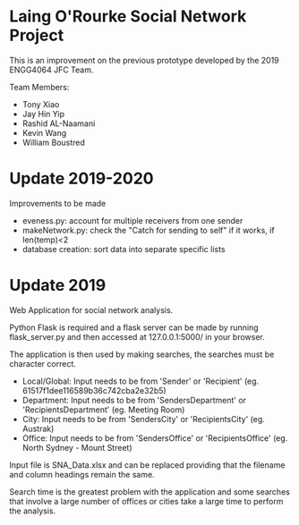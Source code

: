 # Laing O'Rourke Social Network Project
This is an improvement on the previous prototype developed by the 2019 ENGG4064 JFC Team.

Team Members:

 - Tony Xiao
 - Jay Hin Yip
 - Rashid AL-Naamani
 - Kevin Wang
 - William Boustred

# Update 2019-2020
Improvements to be made
  - eveness.py: account for multiple receivers from one sender
  - makeNetwork.py: check the "Catch for sending to self" if it works, if len(temp)<2
  - database creation: sort data into separate specific lists




# Update 2019
Web Application for social network analysis. 

Python Flask is required and a flask server can be made by running flask_server.py and then accessed at 127.0.0.1:5000/ in your browser.

The application is then used by making searches, the searches must be character correct.

  - Local/Global: Input needs to be from 'Sender' or 'Recipient' (eg. 61517f1dee116589b36c742cba2e32b5)
  - Department: Input needs to be from 'SendersDepartment' or 'RecipientsDepartment' (eg. Meeting Room)
  - City: Input needs to be from 'SendersCity' or 'RecipientsCity' (eg. Austrak)
  - Office: Input needs to be from 'SendersOffice' or 'RecipientsOffice' (eg. North Sydney - Mount Street)
  
Input file is SNA_Data.xlsx and can be replaced providing that the filename and column headings remain the same.

Search time is the greatest problem with the application and some searches that involve a large number of offices or cities take a large time to perform the analysis.
